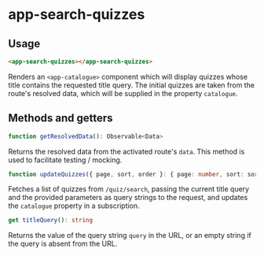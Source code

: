 # app-search-quizzes

## Usage
```html
<app-search-quizzes></app-search-quizzes>
```

Renders an ``<app-catalogue>`` component which will display quizzes whose title contains the requested title query. The initial quizzes are taken from the route's resolved data, which will be supplied in the property ``catalogue``.

## Methods and getters
```typescript
function getResolvedData(): Observable<Data>
```
Returns the resolved data from the activated route's ``data``. This method is used to facilitate testing / mocking.

```typescript
function updateQuizzes({ page, sort, order }: { page: number, sort: sort, order: order } ): void
```
Fetches a list of quizzes from ``/quiz/search``, passing the current title query and the provided parameters as query strings to the request, and updates the ``catalogue`` property in a subscription.

```typescript
get titleQuery(): string
```
Returns the value of the query string ``query`` in the URL, or an empty string if the query is absent from the URL.

